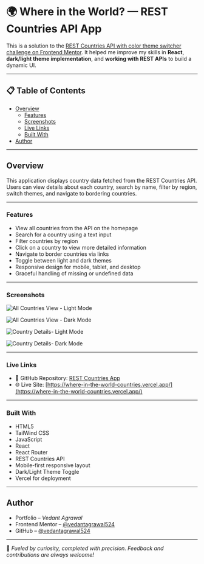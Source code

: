 # 🌍 Where in the World? — REST Countries API App

This is a solution to the [REST Countries API with color theme switcher challenge on Frontend Mentor](https://www.frontendmentor.io/challenges/rest-countries-api-with-color-theme-switcher-5cacc469fec04111f7b848ca). It helped me improve my skills in **React**, **dark/light theme implementation**, and **working with REST APIs** to build a dynamic UI.

---

## 📋 Table of Contents

- [Overview](#overview)  
  - [Features](#features)  
  - [Screenshots](#screenshots)  
  - [Live Links](#live-links)  
  - [Built With](#built-with)  
- [Author](#author)

---

## Overview

This application displays country data fetched from the REST Countries API. Users can view details about each country, search by name, filter by region, switch themes, and navigate to bordering countries.

---

### Features

- View all countries from the API on the homepage  
- Search for a country using a text input  
- Filter countries by region  
- Click on a country to view more detailed information  
- Navigate to border countries via links  
- Toggle between light and dark themes  
- Responsive design for mobile, tablet, and desktop  
- Graceful handling of missing or undefined data

---

### Screenshots

![All Countries View - Light Mode](./public/design/desktop-design-home-light.jpg)  

![All Countries View - Dark Mode](./public/design/mobile-design-home-dark.jpg)  

![Country Details- Light Mode](./public/design/mobile-design-detail-light.jpg)

![Country Details- Dark Mode](./public/design/desktop-design-detail-dark.jpg)

---

### Live Links

- 📁 GitHub Repository: [REST Countries App](https://github.com/vedantagrawal524/rest-countries-api)  
- 🌐 Live Site: [https://where-in-the-world-countries.vercel.app/](https://where-in-the-world-countries.vercel.app/)

---

### Built With

- HTML5
- TailWind CSS
- JavaScript
- React  
- React Router  
- REST Countries API  
- Mobile-first responsive layout  
- Dark/Light Theme Toggle  
- Vercel for deployment

---

## Author

- Portfolio – _Vedant Agrawal_  
- Frontend Mentor – [@vedantagrawal524](https://www.frontendmentor.io/profile/vedantagrawal524)  
- GitHub – [@vedantagrawal524](https://github.com/vedantagrawal524)

---

🧠 _Fueled by curiosity, completed with precision. Feedback and contributions are always welcome!_
